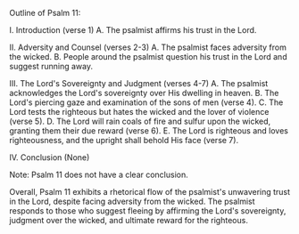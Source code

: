 Outline of Psalm 11:

I. Introduction (verse 1)
    A. The psalmist affirms his trust in the Lord.

II. Adversity and Counsel (verses 2-3)
    A. The psalmist faces adversity from the wicked.
    B. People around the psalmist question his trust in the Lord and suggest running away.

III. The Lord's Sovereignty and Judgment (verses 4-7)
    A. The psalmist acknowledges the Lord's sovereignty over His dwelling in heaven.
    B. The Lord's piercing gaze and examination of the sons of men (verse 4).
    C. The Lord tests the righteous but hates the wicked and the lover of violence (verse 5).
    D. The Lord will rain coals of fire and sulfur upon the wicked, granting them their due reward (verse 6).
    E. The Lord is righteous and loves righteousness, and the upright shall behold His face (verse 7).

IV. Conclusion (None)

Note: Psalm 11 does not have a clear conclusion.

Overall, Psalm 11 exhibits a rhetorical flow of the psalmist's unwavering trust in the Lord, despite facing adversity from the wicked. The psalmist responds to those who suggest fleeing by affirming the Lord's sovereignty, judgment over the wicked, and ultimate reward for the righteous.